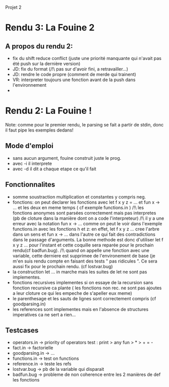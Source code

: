 Projet 2

# Rendu 3: La Fouine 2

## A propos du rendu 2:

* fix du shift reduce conflict (juste une priorité manquante qui n'avait pas été push sur la dernière version)
* JD: fix du format (/!\ pas sur d'avoir fini, a retravailler...)
* JD: rendre le code propre (comment de merde qui trainent)
* VR: interpreter toujours une fonction avant de la push dans l'environnement
* 


# Rendu 2: La Fouine !

Note: comme pour le premier rendu, le parsing se fait a partir de stdin, donc il faut pipe les exemples dedans!




## Mode d'emploi

* sans aucun argument, fouine construit juste le prog.
* avec -i il interprete
* avec -d il dit a chaque etape ce qu'il fait

## Fonctionnalites
* somme soustraction multiplication et constantes y compris neg.
* fonctions: on peut declarer les fonctions avec
let f x y z = ... et fun x -> ... et les deux en meme temps ( cf exemple functions.in ) 
/!\ les fonctions anonymes sont parsées correctement mais pas interpretes (pb de cloture dans la manière dont on a code l'interpreteur)
/!\ il y a une erreur avec la notation fun x -> ... comme on peut le voir dans l'exemple functions.in avec les fonctions h et z:
en effet, let f x y z ... cree l'arbre dans un sens et fun x -> ... dans l'autre ce qui fait des contradictions dans le passage d'arguments. La bonne methode est donc d'utiliser let f x y z ... pour l'instant et cette coquille sera reparée pour le prochain rendu(cf badfun.bug).
/!\ quand on appelle une fonction avec une variable, cette derniere est supprimee de l'environement de base (je m'en suis rendu compte en faisant des tests " pas ridicules ". Ce sera aussi fix pour le prochain rendu. (cf lostvar.bug)
* la construction let ... in marche mais les suites de let ne sont pas implementes.
* fonctions recursives implementes si on essaye de la recursion sans fonction recursive ca plante ( les fonctions non rec. ne sont pas ajoutes a leur cloture ce qui les empeche de s'apeller eux meme)
* le parenthesage et les sauts de lignes sont correctement compris (cf goodparsing.in)
* les references sont implementes mais en l'absence de structures imperatives ca ne sert a rien...

## Testcases
* operators.in -> priority of operators test :  print > any fun > * > + = -
* fact.in		-> factorielle
* goodparsing.in	-> ...
* functions.in		-> test on functions
* reference.in		-> teste les refs
* lostvar.bug		-> pb de la variable qui disparait
* badfun.bug		-> probleme de non coherence entre les 2 manières de def les fonctions




